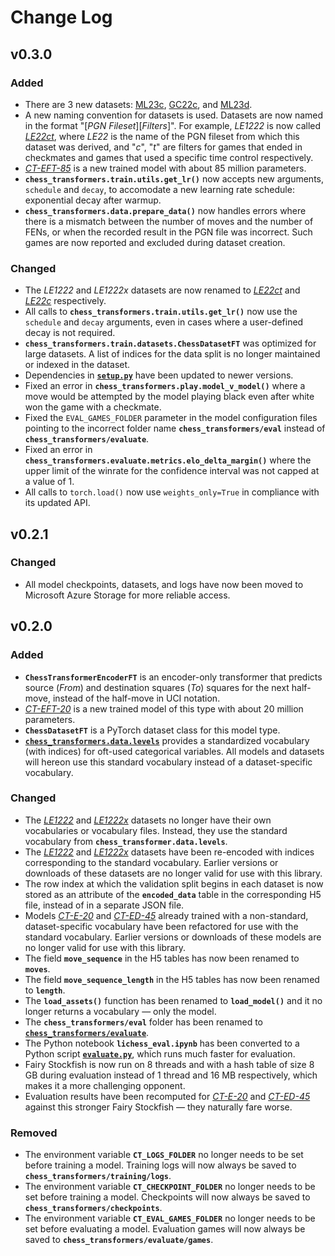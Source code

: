 # Change Log

## v0.3.0

### Added

* There are 3 new datasets: [ML23c](https://github.com/sgrvinod/chess-transformers#ml23c), [GC22c](https://github.com/sgrvinod/chess-transformers#gc22c), and [ML23d](https://github.com/sgrvinod/chess-transformers#ml23d).
* A new naming convention for datasets is used. Datasets are now named in the format "[*PGN Fileset*][*Filters*]". For example, *LE1222* is now called [*LE22ct*](https://github.com/sgrvinod/chess-transformers#le22ct), where *LE22* is the name of the PGN fileset from which this dataset was derived, and "*c*", "*t*" are filters for games that ended in checkmates and games that used a specific time control respectively.
* [*CT-EFT-85*](https://github.com/sgrvinod/chess-transformers#ct-eft-85) is a new trained model with about 85 million parameters.
* **`chess_transformers.train.utils.get_lr()`** now accepts new arguments, `schedule` and `decay`, to accomodate a new learning rate schedule: exponential decay after warmup.
* **`chess_transformers.data.prepare_data()`** now handles errors where there is a mismatch between the number of moves and the number of FENs, or when the recorded result in the PGN file was incorrect. Such games are now reported and excluded during dataset creation.

### Changed

* The *LE1222* and *LE1222x* datasets are now renamed to [*LE22ct*](https://github.com/sgrvinod/chess-transformers#le22ct) and [*LE22c*](https://github.com/sgrvinod/chess-transformers#le22c) respectively.
* All calls to **`chess_transformers.train.utils.get_lr()`** now use the `schedule` and `decay` arguments, even in cases where a user-defined decay is not required.
* **`chess_transformers.train.datasets.ChessDatasetFT`** was optimized for large datasets. A list of indices for the data split is no longer maintained or indexed in the dataset.
* Dependencies in [**`setup.py`**](https://github.com/sgrvinod/chess-transformers/blob/main/setup.py) have been updated to newer versions.
* Fixed an error in **`chess_transformers.play.model_v_model()`** where a move would be attempted by the model playing black even after white won the game with a checkmate.
* Fixed the `EVAL_GAMES_FOLDER` parameter in the model configuration files pointing to the incorrect folder name **`chess_transformers/eval`** instead of **`chess_transformers/evaluate`**.
* Fixed an error in **`chess_transformers.evaluate.metrics.elo_delta_margin()`** where the upper limit of the winrate for the confidence interval was not capped at a value of 1.
* All calls to `torch.load()` now use `weights_only=True` in compliance with its updated API.

## v0.2.1

### Changed

* All model checkpoints, datasets, and logs have now been moved to Microsoft Azure Storage for more reliable access.

## v0.2.0

### Added

* **`ChessTransformerEncoderFT`** is an encoder-only transformer that predicts source (*From*) and destination squares (*To*) squares for the next half-move, instead of the half-move in UCI notation.
* [*CT-EFT-20*](https://github.com/sgrvinod/chess-transformers#ct-eft-20) is a new trained model of this type with about 20 million parameters.
* **`ChessDatasetFT`** is a PyTorch dataset class for this model type.
* [**`chess_transformers.data.levels`**](https://github.com/sgrvinod/chess-transformers/blob/main/chess_transformers/data/levels.py) provides a standardized vocabulary (with indices) for oft-used categorical variables. All models and datasets will hereon use this standard vocabulary instead of a dataset-specific vocabulary.

### Changed

* The [*LE1222*](https://github.com/sgrvinod/chess-transformers#le1222) and [*LE1222x*](https://github.com/sgrvinod/chess-transformers#le1222x) datasets no longer have their own vocabularies or vocabulary files. Instead, they use the standard vocabulary from **`chess_transformer.data.levels`**.
* The [*LE1222*](https://github.com/sgrvinod/chess-transformers#le1222) and [*LE1222x*](https://github.com/sgrvinod/chess-transformers#le1222x) datasets have been re-encoded with indices corresponding to the standard vocabulary. Earlier versions or downloads of these datasets are no longer valid for use with this library.
* The row index at which the validation split begins in each dataset is now stored as an attribute of the **`encoded_data`** table in the corresponding H5 file, instead of in a separate JSON file.
* Models [*CT-E-20*](https://github.com/sgrvinod/chess-transformers#ct-e-20) and [*CT-ED-45*](https://github.com/sgrvinod/chess-transformers#ct-ed-45) already trained with a non-standard, dataset-specific vocabulary have been refactored for use with the standard vocabulary. Earlier versions or downloads of these models are no longer valid for use with this library.
* The field **`move_sequence`** in the H5 tables has now been renamed to **`moves`**.
* The field **`move_sequence_length`** in the H5 tables has now been renamed to **`length`**.
* The **`load_assets()`** function has been renamed to **`load_model()`** and it no longer returns a vocabulary — only the model.
* The **`chess_transformers/eval`** folder has been renamed to [**`chess_transformers/evaluate`**](https://github.com/sgrvinod/chess-transformers/tree/main/chess_transformers/evaluate). 
* The Python notebook **`lichess_eval.ipynb`** has been converted to a Python script [**`evaluate.py`**](https://github.com/sgrvinod/chess-transformers/blob/main/chess_transformers/evaluate/evaluation.py), which runs much faster for evaluation. 
* Fairy Stockfish is now run on 8 threads and with a hash table of size 8 GB during evaluation instead of 1 thread and 16 MB respectively, which makes it a more challenging opponent.
* Evaluation results have been recomputed for [*CT-E-20*](https://github.com/sgrvinod/chess-transformers#ct-e-20) and [*CT-ED-45*](https://github.com/sgrvinod/chess-transformers#ct-ed-45) against this stronger Fairy Stockfish — they naturally fare worse.

### Removed

* The environment variable **`CT_LOGS_FOLDER`** no longer needs to be set before training a model. Training logs will now always be saved to **`chess_transformers/training/logs`**. 
* The environment variable **`CT_CHECKPOINT_FOLDER`** no longer needs to be set before training a model. Checkpoints will now always be saved to **`chess_transformers/checkpoints`**.
* The environment variable **`CT_EVAL_GAMES_FOLDER`** no longer needs to be set before evaluating a model. Evaluation games will now always be saved to **`chess_transformers/evaluate/games`**.

  
